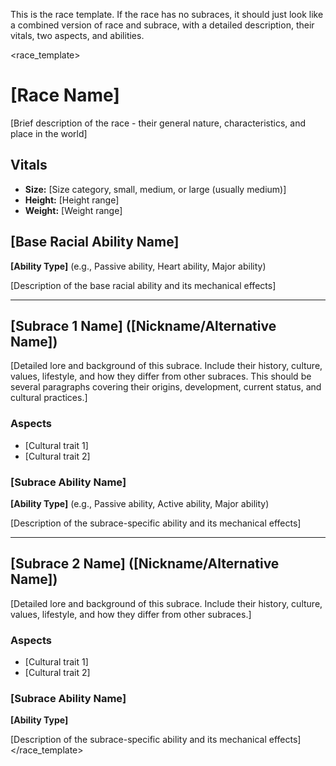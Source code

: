 This is the race template. If the race has no subraces, it should just look like a combined version of race and subrace, with a detailed description, their vitals, two aspects, and abilities.

<race_template>

# [Race Name]

[Brief description of the race - their general nature, characteristics, and place in the world]

## Vitals

- **Size:** [Size category, small, medium, or large (usually medium)]
- **Height:** [Height range]
- **Weight:** [Weight range]

## [Base Racial Ability Name]

**[Ability Type]** (e.g., Passive ability, Heart ability, Major ability)

[Description of the base racial ability and its mechanical effects]

---

## [Subrace 1 Name] ([Nickname/Alternative Name])

[Detailed lore and background of this subrace. Include their history, culture, values, lifestyle, and how they differ from other subraces. This should be several paragraphs covering their origins, development, current status, and cultural practices.]

### Aspects

- [Cultural trait 1]
- [Cultural trait 2]

### [Subrace Ability Name]

**[Ability Type]** (e.g., Passive ability, Active ability, Major ability)

[Description of the subrace-specific ability and its mechanical effects]

---

## [Subrace 2 Name] ([Nickname/Alternative Name])

[Detailed lore and background of this subrace. Include their history, culture, values, lifestyle, and how they differ from other subraces.]

### Aspects

- [Cultural trait 1]
- [Cultural trait 2]

### [Subrace Ability Name]

**[Ability Type]**

[Description of the subrace-specific ability and its mechanical effects]
</race_template>
